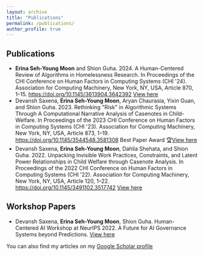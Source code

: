 ```yaml
---
layout: archive
title: "Publications"
permalink: /publications/
author_profile: true
---
```


## Publications

- **Erina Seh-Young Moon** and Shion Guha. 2024. A Human-Centered Review of Algorithms in Homelessness Research. In Proceedings of the CHI Conference on Human Factors in Computing Systems (CHI '24). Association for Computing Machinery, New York, NY, USA, Article 870, 1–15. https://doi.org/10.1145/3613904.3642392 [View here](https://erinamoon.github.io/files/humancentredreview.pdf)
- Devansh Saxena, **Erina Seh-Young Moon**, Aryan Chaurasia, Yixin Guan, and Shion Guha. 2023. Rethinking "Risk" in Algorithmic Systems Through A Computational Narrative Analysis of Casenotes in Child-Welfare. In Proceedings of the 2023 CHI Conference on Human Factors in Computing Systems (CHI '23). Association for Computing Machinery, New York, NY, USA, Article 873, 1–19. https://doi.org/10.1145/3544548.3581308 Best Paper Award 🏆[View here](https://erinamoon.github.io/files/rethinkingrisk.pdf)
- Devansh Saxena, **Erina Seh-Young Moon**, Dahlia Shehata, and Shion Guha. 2022. Unpacking Invisible Work Practices, Constraints, and Latent Power Relationships in Child Welfare through Casenote Analysis. In Proceedings of the 2022 CHI Conference on Human Factors in Computing Systems (CHI '22). Association for Computing Machinery, New York, NY, USA, Article 120, 1–22. https://doi.org/10.1145/3491102.3517742 [View here](https://erinamoon.github.io/files/unpacking.pdf)


## Workshop Papers

- Devansh Saxena, **Erina Seh-Young Moon**, Shion Guha. Human-Centered AI Workshop at NeurIPS 2022. A Future for AI Governance Systems beyond Predictions. [View here](https://erinamoon.github.io/files/Future_for_AIGovernance.pdf)




You can also find my articles on my [Google Scholar profile](https://scholar.google.ca/citations?user=rgK0jOgAAAAJ&hl=en) 


